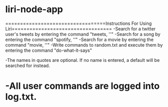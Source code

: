 # liri-node-app

==================================Instructions For Using Liri==================================
-Search for a twitter user's tweets by entering the command "tweets, '<user name>'"
-Search for a song by entering the command "spotify, '<song name>'"
-Search for a movie by entering the command "movie, '<movie name>'"
-Write commands to random.txt and execute them by entering the command "do-what-it-says"

-The names in quotes are optional. If no name is entered, a default will be searched for instead.

-All user commands are logged into log.txt.
===============================================================================================
